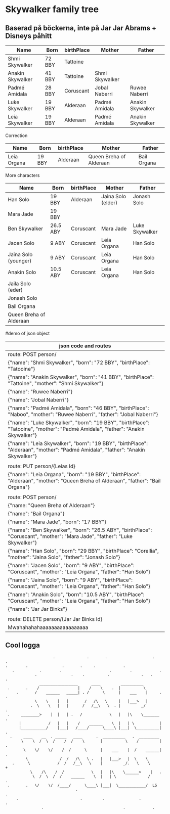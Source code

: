 # Skywalker family tree

## Baserad på böckerna, inte på Jar Jar Abrams + Disneys påhitt

| Name              | Born         | birthPlace   | Mother       | Father       |
| ------------      | ------------ | ------------ | ------------ | ------------ |
| Shmi Skywalker    | 72 BBY       |  Tattoine    |              |              |
| Anakin Skywalker  | 41 BBY       |  Tattoine    | Shmi Skywalker|              |
| Padmé Amidala     | 28 BBY       |  Coruscant   | Jobal Naberri| Ruwee Naberri |
| Luke Skywalker     | 19 BBY      |  Alderaan    | Padmé Amidala | Anakin Skywalker |
| Leia Skywalker     | 19 BBY      |  Alderaan    | Padmé Amidala | Anakin Skywalker |

Correction

| Name              | Born         | birthPlace   | Mother       | Father       |
| ------------      | ------------ | ------------ | ------------ | ------------ |
| Leia Organa       | 19 BBY      |  Alderaan    | Queen Breha of Alderaan | Bail Organa |

More characters

| Name              | Born         | birthPlace   | Mother       | Father       |
| ------------      | ------------ | ------------ | ------------ | ------------ |
| Han Solo          | 19 BBY      |  Alderaan    | Jaina Solo (elder) | Jonash Solo |
| Mara Jade         | 19 BBY      |              |                |                 |
| Ben Skywalker     | 26.5 ABY    | Coruscant    | Mara Jade      | Luke Skywalker  |
| Jacen Solo        | 9 ABY       | Coruscant    | Leia Organa    | Han Solo       |
| Jaina Solo (younger) | 9 ABY       | Coruscant    | Leia Organa    | Han Solo       |
| Anakin Solo        | 10.5 ABY    | Coruscant    | Leia Organa    | Han Solo       |
| Jaila Solo (eder) |              |              |                |                |
| Jonash Solo       |              |              |                |                |
| Bail Organa       |              |              |                |                |
| Queen Breha of Alderaan |              |              |                |                |

#demo of json object

| json code and routes |
|------------|
| route: POST person/ |
|{"name": "Shmi Skywalker", "born": "72 BBY", "birthPlace": "Tatooine"}|
|{"name": "Anakin Skywalker", "born": "41 BBY", "birthPlace": "Tattoine", "mother": "Shmi Skywalker"}|
|{"name": "Ruwee Naberri"}|
|{"name": "Jobal Naberri"}|
|{"name": "Padmé Amidala", "born": "46 BBY", "birthPlace": "Naboo", "mother": "Ruwee Naberri", "father": "Jobal Naberri"}|
|{"name": "Luke Skywalker", "born": "19 BBY", "birthPlace": "Tatooine", "mother": "Padmé Amidala", "father": "Anakin Skywalker"}|
|{"name": "Leia Skywalker", "born": "19 BBY", "birthPlace": "Alderaan", "mother": "Padmé Amidala", "father": "Anakin Skywalker"}|
||
|route: PUT person/{Leias Id}|
|{"name": "Leia Organa", "born": "19 BBY", "birthPlace": "Alderaan", "mother": "Queen Breha of Alderaan", "father": "Bail Organa"}|
||
|route: POST person/|
|{"name: "Queen Breha of Alderaan"}|
|{"name": "Bail Organa"}|
|{"name": "Mara Jade", "born": "17 BBY"}|
|{"name": "Ben Skywalker", "born": "26.5 ABY", "birthPlace": "Coruscant", "mother": "Mara Jade", "father": "Luke Skywalker"}|
|{"name": "Han Solo", "born": "29 BBY", "birthPlace": "Corellia", "mother": "Jaina Solo", "father": "Jonash Solo"}|
|{"name": "Jacen Solo", "born": "9 ABY", "birthPlace": "Coruscant", "mother": "Leia Organa", "father": "Han Solo"}|
|{"name": "Jaina Solo", "born": "9 ABY", "birthPlace": "Coruscant", "mother": "Leia Organa", "father": "Han Solo"}|
|{"name": "Anakin Solo", "born": "10.5 ABY", "birthPlace": "Coruscant", "mother": "Leia Organa", "father": "Han Solo"}|
|{"name": "Jar Jar Binks"}|
||
|route: DELETE person/{Jar Jar Binks Id}|
| Mwahahahahaaaaaaaaaaaaaaaaa |

## Cool logga
```
                     .              .       .                    .      .
.        .               .       .     .            .
   .           .        .                     .        .            .
             .               .    .          .              .   .         .
               _________________      ____         __________
 .       .    /                 |    /    \    .  |          \
     .       /    ______   _____| . /      \      |    ___    |     .     .
             \    \    |   |       /   /\   \     |   |___>   |
           .  \    \   |   |      /   /__\   \  . |         _/               .
 .     ________>    |  |   | .   /            \   |   |\    \_______    .
      |            /   |   |    /    ______    \  |   | \           |
      |___________/    |___|   /____/      \____\ |___|  \__________|    .
  .     ____    __  . _____   ____      .  __________   .  _________
       \    \  /  \  /    /  /    \       |          \    /         |      .
        \    \/    \/    /  /      \      |    ___    |  /    ______|  .
         \              /  /   /\   \ .   |   |___>   |  \    \
   .      \            /  /   /__\   \    |         _/.   \    \            +
           \    /\    /  /            \   |   |\    \______>    |   .
            \  /  \  /  /    ______    \  |   | \              /          .
 .       .   \/    \/  /____/      \____\ |___|  \____________/  LS
                               .                                        .
     .                           .         .               .                 .
                .                                   .            .

```
